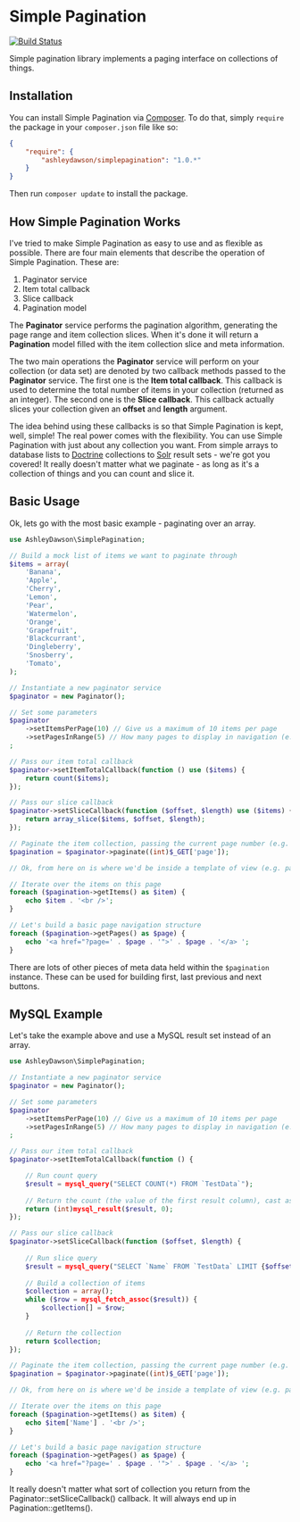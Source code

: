 Simple Pagination
=================

[![Build Status](https://travis-ci.org/AshleyDawson/SimplePagination.svg?branch=develop)](https://travis-ci.org/AshleyDawson/SimplePagination)

Simple pagination library implements a paging interface on collections of things.

Installation
------------

You can install Simple Pagination via [Composer](https://getcomposer.org/). To do that, simply `require` the 
package in your `composer.json` file like so:

```json
{
    "require": {
        "ashleydawson/simplepagination": "1.0.*"
    }
}
```

Then run `composer update` to install the package.

How Simple Pagination Works
---------------------------

I've tried to make Simple Pagination as easy to use and as flexible as possible. There are four main elements that
describe the operation of Simple Pagination. These are:

1. Paginator service
2. Item total callback
3. Slice callback
4. Pagination model

The **Paginator** service performs the pagination algorithm, generating the page range and item collection slices.
When it's done it will return a **Pagination** model filled with the item collection slice and meta information.

The two main operations the **Paginator** service will perform on your collection (or data set) are denoted by two
callback methods passed to the **Paginator** service. The first one is the **Item total callback**. This callback is
used to determine the total number of items in your collection (returned as an integer). The second one is the 
**Slice callback**. This callback actually slices your collection given an **offset** and **length** argument.

The idea behind using these callbacks is so that Simple Pagination is kept, well, simple! The real power comes with
the flexibility. You can use Simple Pagination with just about any collection you want. From simple arrays to database
lists to [Doctrine](http://www.doctrine-project.org/) collections to [Solr](http://lucene.apache.org/solr/) result 
sets - we're got you covered! It really doesn't matter what we paginate - as long as it's a collection of things and you 
can count and slice it.

Basic Usage
-----------

Ok, lets go with the most basic example - paginating over an array.

```php
use AshleyDawson\SimplePagination;

// Build a mock list of items we want to paginate through
$items = array(
    'Banana',
    'Apple',
    'Cherry',
    'Lemon',
    'Pear',
    'Watermelon',
    'Orange',
    'Grapefruit',
    'Blackcurrant',
    'Dingleberry',
    'Snosberry',
    'Tomato',
);

// Instantiate a new paginator service
$paginator = new Paginator();

// Set some parameters
$paginator
    ->setItemsPerPage(10) // Give us a maximum of 10 items per page
    ->setPagesInRange(5) // How many pages to display in navigation (e.g. if we have a lot of pages to get through)
;

// Pass our item total callback
$paginator->setItemTotalCallback(function () use ($items) {
    return count($items);
});

// Pass our slice callback
$paginator->setSliceCallback(function ($offset, $length) use ($items) {
    return array_slice($items, $offset, $length);
});

// Paginate the item collection, passing the current page number (e.g. from the current request)
$pagination = $paginator->paginate((int)$_GET['page']);

// Ok, from here on is where we'd be inside a template of view (e.g. pass $pagination to your view)

// Iterate over the items on this page
foreach ($pagination->getItems() as $item) {
    echo $item . '<br />';
}

// Let's build a basic page navigation structure
foreach ($pagination->getPages() as $page) {
    echo '<a href="?page=' . $page . '">' . $page . '</a> ';
}
```

There are lots of other pieces of meta data held within the `$pagination` instance. These can be used for building
first, last previous and next buttons.

MySQL Example
-------------

Let's take the example above and use a MySQL result set instead of an array.

```php
use AshleyDawson\SimplePagination;

// Instantiate a new paginator service
$paginator = new Paginator();

// Set some parameters
$paginator
    ->setItemsPerPage(10) // Give us a maximum of 10 items per page
    ->setPagesInRange(5) // How many pages to display in navigation (e.g. if we have a lot of pages to get through)
;

// Pass our item total callback
$paginator->setItemTotalCallback(function () {

    // Run count query
    $result = mysql_query("SELECT COUNT(*) FROM `TestData`");
    
    // Return the count (the value of the first result column), cast as an integer
    return (int)mysql_result($result, 0);
});

// Pass our slice callback
$paginator->setSliceCallback(function ($offset, $length) {
    
    // Run slice query
    $result = mysql_query("SELECT `Name` FROM `TestData` LIMIT {$offset}, {$length}");
    
    // Build a collection of items
    $collection = array();
    while ($row = mysql_fetch_assoc($result)) {
        $collection[] = $row;
    }
    
    // Return the collection
    return $collection;
});

// Paginate the item collection, passing the current page number (e.g. from the current request)
$pagination = $paginator->paginate((int)$_GET['page']);

// Ok, from here on is where we'd be inside a template of view (e.g. pass $pagination to your view)

// Iterate over the items on this page
foreach ($pagination->getItems() as $item) {
    echo $item['Name'] . '<br />';
}

// Let's build a basic page navigation structure
foreach ($pagination->getPages() as $page) {
    echo '<a href="?page=' . $page . '">' . $page . '</a> ';
}
```

It really doesn't matter what sort of collection you return from the Paginator::setSliceCallback() callback. It will
always end up in Pagination::getItems().